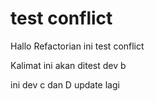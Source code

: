 # test conflict

Hallo Refactorian ini test conflict

Kalimat ini akan ditest dev b

ini dev c dan D
update lagi
